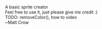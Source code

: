 A basic sprite creator<br/>
Feel free to use it, just please give me credit :)<br/>
TODO: removeColor(), how to video <br/>
~Matt Crow<br/>
